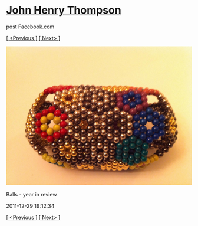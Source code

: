 # [John Henry Thompson](../README.md)
post Facebook.com

[[ <Previous ]](2011-12-29-2.md) [[ Next> ]](2011-12-29-4.md)

[![](../media/2011-12-29/Balls-year-in-review-2.jpg)](../README.md)

Balls - year in review

2011-12-29 19:12:34

[[ <Previous ]](2011-12-29-2.md) [[ Next> ]](2011-12-29-4.md)